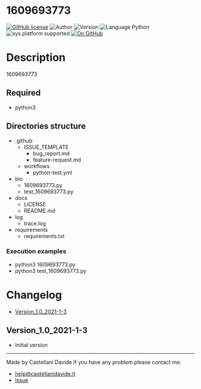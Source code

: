 # 1609693773
[![GitHub license](https://img.shields.io/badge/license-GNU-green?style=flat)](https://github.com/CastellaniDavide/cpp-1609693773/blob/master/LICENSE) ![Author](https://img.shields.io/badge/author-Castellani%20Davide-green?style=flat) ![Version](https://img.shields.io/badge/version-v1.0-blue?style=flat) ![Language Python](https://img.shields.io/badge/language-Python-yellowgreen?style=flat) ![sys.platform supported](https://img.shields.io/badge/OS%20platform%20supported-Linux,%20Windows%20&%20Mac%20OS-blue?style=flat) [![On GitHub](https://img.shields.io/badge/on%20GitHub-True-green?style=flat&logo=github)](https://github.com/CastellaniDavide/1609693773)

# Description
1609693773

## Required
 - python3
 
## Directories structure
 - .github
   - ISSUE_TEMPLATE
     - bug_report.md
     - feature-request.md
   - workflows
     - python-test.yml
 - bin
   - 1609693773.py
   - test_1609693773.py
 - docs
   - LICENSE
   - README.md
 - log
   - trace.log
 - requirements
   - requirements.txt
   
### Execution examples
 - python3 1609693773.py
 - python3 test_1609693773.py

# Changelog
 - [Version_1.0_2021-1-3](#Version_10_2021-1-3)

## Version_1.0_2021-1-3
 - Initial version

---
Made by Castellani Davide 
If you have any problem please contact me:
- help@castellanidavide.it
- [Issue](https://github.com/CastellaniDavide/1609693773/issues)
